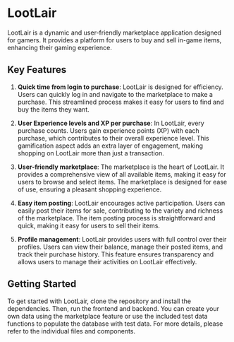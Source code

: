 # LootLair

LootLair is a dynamic and user-friendly marketplace application designed for gamers. It provides a platform for users to buy and sell in-game items, enhancing their gaming experience.

## Key Features

1. **Quick time from login to purchase**: LootLair is designed for efficiency. Users can quickly log in and navigate to the marketplace to make a purchase. This streamlined process makes it easy for users to find and buy the items they want.

2. **User Experience levels and XP per purchase**: In LootLair, every purchase counts. Users gain experience points (XP) with each purchase, which contributes to their overall experience level. This gamification aspect adds an extra layer of engagement, making shopping on LootLair more than just a transaction.

3. **User-friendly marketplace**: The marketplace is the heart of LootLair. It provides a comprehensive view of all available items, making it easy for users to browse and select items. The marketplace is designed for ease of use, ensuring a pleasant shopping experience.

4. **Easy item posting**: LootLair encourages active participation. Users can easily post their items for sale, contributing to the variety and richness of the marketplace. The item posting process is straightforward and quick, making it easy for users to sell their items.

5. **Profile management**: LootLair provides users with full control over their profiles. Users can view their balance, manage their posted items, and track their purchase history. This feature ensures transparency and allows users to manage their activities on LootLair effectively.

## Getting Started

To get started with LootLair, clone the repository and install the dependencies. Then, run the frontend and backend. You can create your own data using the marketplace feature or use the included test data functions to populate the database with test data. For more details, please refer to the individual files and components.